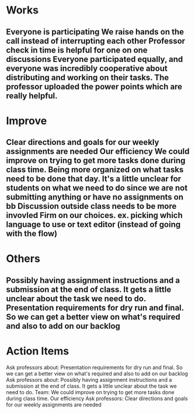# Works

Everyone is participating
We raise hands on the call instead of interrupting each other
Professor check in time is helpful for one on one discussions
Everyone participated equally, and everyone was incredibly cooperative about distributing and working on their tasks.
The professor uploaded the power points which are really helpful.
---------------------------

# Improve
Clear directions and goals for our weekly assignments are needed
Our efficiency
We could improve on trying to get more tasks done during class time.
Being more organized on what tasks need to be done that day. It's a little unclear for students on what we need to do since we are not submitting anything or have no assignments on bb
Discussion outside class needs to be more invovled
Firm on our choices. ex. picking which language to use or text editor (instead of going with the flow)
---------------------------

# Others

Possibly having assignment instructions and a submission at the end of class. It gets a little unclear about the task we need to do.
Presentation requirements for dry run and final. So we can get a better view on what's required and also to add on our backlog
---------------------------

# Action Items

Ask professors about: Presentation requirements for dry run and final. So we can get a better view on what's required and also to add on our backlog
Ask professors about: Possibly having assignment instructions and a submission at the end of class. It gets a little unclear about the task we need to do.
Team: We could improve on trying to get more tasks done during class time. Our efficiency
Ask professors: Clear directions and goals for our weekly assignments are needed
